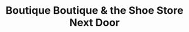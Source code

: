 ---
title: "Boutique Boutique & the Shoe Store Next Door"
url: /charlottesville/boutique-boutique-und-the-shoe-store-next-door/
shop: Kleidung
---